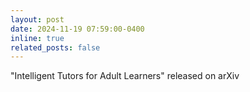 ```yaml
---
layout: post
date: 2024-11-19 07:59:00-0400
inline: true
related_posts: false
---
```


"Intelligent Tutors for Adult Learners" released on arXiv